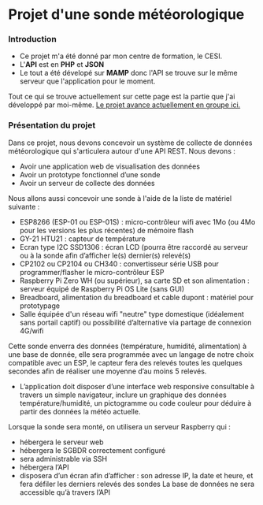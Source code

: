 # Projet d'une sonde météorologique

### Introduction
- Ce projet m'a été donné par mon centre de formation, le CESI.
- L'**API** est en **PHP** et **JSON**
- Le tout a été dévelopé sur **MAMP** donc l'API se trouve sur le même serveur que l'application pour le moment.

Tout ce qui se trouve actuellement sur cette page est la partie que j'ai développé par moi-même. [Le projet avance actuellement en groupe ici.](https://github.com/CESIDI20G2/projet)

### Présentation du projet

Dans ce projet, nous devons concevoir un système de collecte de données météorologique qui s'articulera autour d'une API REST. Nous devons :

- Avoir une application web de visualisation des données
- Avoir un prototype fonctionnel d’une sonde
- Avoir un serveur de collecte des données

Nous allons aussi concevoir une sonde à l'aide de la liste de matériel suivante :

- ESP8266 (ESP-01 ou ESP-01S) : micro-contrôleur wifi avec 1Mo (ou 4Mo pour les versions les plus récentes) de mémoire flash
- GY-21 HTU21 : capteur de température
- Ecran type I2C SSD1306 : écran LCD (pourra être raccordé au serveur ou à la sonde afin d’afficher le(s) dernier(s) relevé(s)
- CP2102 ou CP2104 ou CH340 : convertisseur série USB pour programmer/flasher le micro-contrôleur ESP
- Raspberry Pi Zero WH (ou supérieur), sa carte SD et son alimentation : serveur équipé de Raspberry Pi OS Lite (sans GUI)
- Breadboard, alimentation du breadboard et cable dupont : matériel pour prototypage
- Salle équipée d'un réseau wifi "neutre" type domestique (idéalement sans portail captif) ou possibilité d’alternative via partage de connexion 4G/wifi

Cette sonde enverra des données (température, humidité, alimentation) à une base de donnée, elle sera programmée avec un langage de notre choix compatible avec un ESP, le capteur fera des relevés toutes les quelques secondes afin de réaliser une moyenne d’au moins 5 relevés.

- L’application doit disposer d’une interface web responsive consultable à travers un simple navigateur, inclure un graphique des données température/humidité, un pictogramme ou code couleur pour déduire à partir des données la météo actuelle.


Lorsque la sonde sera monté, on utilisera un serveur Raspberry qui :

- hébergera le serveur web
- hébergera le SGBDR correctement configuré
- sera administrable via SSH
- hébergera l’API
- disposera d’un écran afin d’afficher : son adresse IP, la date et heure, et fera défiler les derniers relevés des sondes
La base de données ne sera accessible qu’à travers l’API

